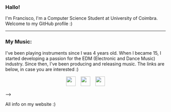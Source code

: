 ### Hallo! <!-- <img src="https://raw.githubusercontent.com/MartinHeinz/MartinHeinz/master/wave.gif" width="20px"> -->

I'm Francisco, I'm a Computer Science Student at University of Coimbra. Welcome to my GitHub profile :)

<!--
<p align='center'>
<a href="https://www.linkedin.com/in/fcallanam/"><img height="30" src="https://github.com/WaylonWalker/WaylonWalker/blob/main/icon/linkedin.png?raw=true"></a>&nbsp;&nbsp;&nbsp;
<a href="https://github.com/fcallanam"><img height="30" src="https://cdn-icons-png.flaticon.com/512/25/25231.png"></a>
</p>
  
<!--
![Top Langs](https://github-readme-stats.vercel.app/api/top-langs/?username=2inthemorningg&layout=compact)
-->

---

### My Music:

I've been playing instruments since I was 4 years old. When I became 15, I started developing a passion for the EDM (Electronic and Dance Music) industry. Since then, I've been producing and releasing music. The links are below, in case you are interested :)

<p align='center'>
<a href="https://open.spotify.com/artist/3GNg7ORnxVvYKiBWYyqC1W?si=z1iVNjINR_--A4ZLPWLYOQ"><img height="30" src="https://cdn.icon-icons.com/icons2/836/PNG/512/Spotify_icon-icons.com_66783.png"></a>&nbsp;&nbsp;&nbsp;
<a href="https://soundcloud.com/beforedot"><img height="30" src="https://cdn2.iconfinder.com/data/icons/minimalism/512/soundcloud.png"></a>&nbsp;&nbsp;&nbsp;
<a href="https://beforedot.github.io"><img height="30" src="https://img.icons8.com/color/480/linktree.png"></a>
</p> -->

All info on my website :)
